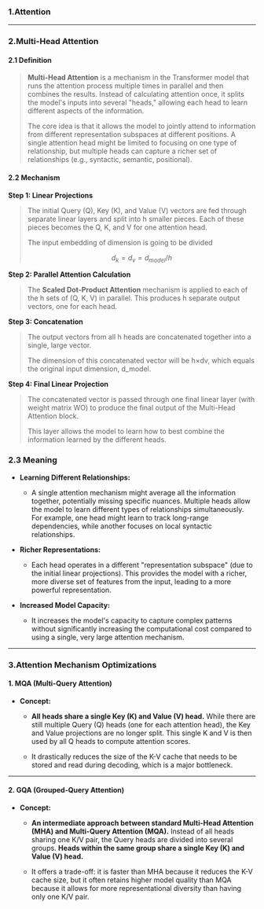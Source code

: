### 1.Attention



***
### 2.Multi-Head Attention
#### 2.1 Definition

>**Multi-Head Attention** is a mechanism in the Transformer model that runs the attention process multiple times in parallel and then combines the results. Instead of calculating attention once, it splits the model's inputs into several "heads," allowing each head to learn different aspects of the information.
>
>The core idea is that it allows the model to jointly attend to information from different representation subspaces at different positions. A single attention head might be limited to focusing on one type of relationship, but multiple heads can capture a richer set of relationships (e.g., syntactic, semantic, positional).

#### 2.2 Mechanism

**Step 1: Linear Projections**

>The initial Query (Q), Key (K), and Value (V) vectors are fed through separate linear layers and split into h smaller pieces. Each of these pieces becomes the Q, K, and V for one attention head.
>
>The input embedding of dimension is going to be divided
>
>$$d_{k}=d_{v}=d_{model}/h$$

**Step 2: Parallel Attention Calculation**

>The **Scaled Dot-Product Attention** mechanism is applied to each of the h sets of (Q, K, V) in parallel. This produces h separate output vectors, one for each head.

**Step 3: Concatenation**

>The output vectors from all h heads are concatenated together into a single, large vector. 
>
>The dimension of this concatenated vector will be h×dv​, which equals the original input dimension, d_model​.

**Step 4: Final Linear Projection**

>The concatenated vector is passed through one final linear layer (with weight matrix WO) to produce the final output of the Multi-Head Attention block. 
>
>This layer allows the model to learn how to best combine the information learned by the different heads.


### 2.3 Meaning

- **Learning Different Relationships:** 
	
	- A single attention mechanism might average all the information together, potentially missing specific nuances. Multiple heads allow the model to learn different types of relationships simultaneously. For example, one head might learn to track long-range dependencies, while another focuses on local syntactic relationships.
	
- **Richer Representations:** 
	
	- Each head operates in a different "representation subspace" (due to the initial linear projections). This provides the model with a richer, more diverse set of features from the input, leading to a more powerful representation.
	
- **Increased Model Capacity:** 
	
	- It increases the model's capacity to capture complex patterns without significantly increasing the computational cost compared to using a single, very large attention mechanism.

***
### 3.Attention Mechanism Optimizations

#### 1. MQA (Multi-Query Attention)

- **Concept:**
    
    - **All heads share a single Key (K) and Value (V) head.** While there are still multiple Query (Q) heads (one for each attention head), the Key and Value projections are no longer split. This single K and V is then used by all Q heads to compute attention scores.
        
    - It drastically reduces the size of the K-V cache that needs to be stored and read during decoding, which is a major bottleneck.
        

---

#### 2. GQA (Grouped-Query Attention)

- **Concept:**
    
    - **An intermediate approach between standard Multi-Head Attention (MHA) and Multi-Query Attention (MQA).** Instead of all heads sharing one K/V pair, the Query heads are divided into several groups. **Heads within the same group share a single Key (K) and Value (V) head.**
        
    - It offers a trade-off: it is faster than MHA because it reduces the K-V cache size, but it often retains higher model quality than MQA because it allows for more representational diversity than having only one K/V pair.
